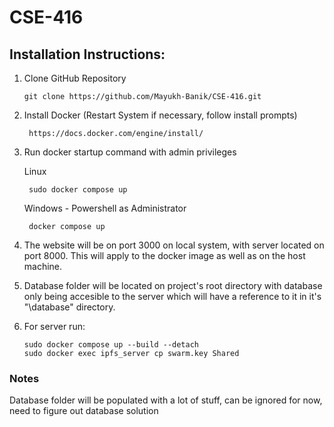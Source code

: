 # CSE-416

## Installation Instructions:

1. Clone GitHub Repository
    
    ```
    git clone https://github.com/Mayukh-Banik/CSE-416.git
    ```

2. Install Docker (Restart System if necessary, follow install prompts)
    
        https://docs.docker.com/engine/install/

3. Run docker startup command with admin privileges

    Linux

        sudo docker compose up

    Windows - Powershell as Administrator

        docker compose up

4. The website will be on port 3000 on local system, with server located on port 8000.
This will apply to the docker image as well as on the host machine.

5. Database folder will be located on project's root directory with database only being accesible to the server which will have a reference to it in it's "\database" directory.

6. For server run:
   ```
   sudo docker compose up --build --detach
   sudo docker exec ipfs_server cp swarm.key Shared 
   ```
        

### Notes


Database folder will be populated with a lot of stuff, can be ignored for now, need to figure out database solution
